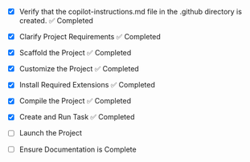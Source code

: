 <!-- Use this file to provide workspace-specific custom instructions to Copilot. For more details, visit https://code.visualstudio.com/docs/copilot/copilot-customization#_use-a-githubcopilotinstructionsmd-file -->
- [x] Verify that the copilot-instructions.md file in the .github directory is created. ✅ Completed

- [x] Clarify Project Requirements ✅ Completed
	<!-- Projet: Plateforme web et mobile de gestion des ramassages d'ordures pour ETE. Stack: Python/Django REST API backend, React/Next.js frontend, React Native mobile. Base de données PostgreSQL/SQLite. -->

- [x] Scaffold the Project ✅ Completed
	<!-- 
	Structure créée: backend/ (Django + DRF), frontend/ (React), mobile/ (React Native), docs/
	Applications Django créées: accounts, clients, agents, collectes, paiements, notifications
	Configuration Django: settings.py mis à jour avec DRF, CORS, JWT, etc.
	Modèles créés: CustomUser, Client, Contrat, Agent, Vehicule, Equipe, ZoneCollecte
	-->

- [x] Customize the Project ✅ Completed
	<!--
	Modèles adaptés selon le cahier des charges:
	- Types d'utilisateurs: admin, agents (ramassage/collecte/prospection/supervision), clients, visiteurs
	- QR Codes pour validation des passages et paiements
	- Système de géolocalisation obligatoire pour agents
	- Gestion des bacs/poubelles multiples par client
	- Système de facturation automatique basé sur quantité
	- Paiements multiples: espèces, mobile money, MyPayBF, etc.
	- Règles de gestion: inactivité 3 mois, validation 48h, etc.
	- Demandes de prospection pour visiteurs
	- Sessions agents avec géolocalisation
	-->

- [x] Install Required Extensions ✅ Completed
	<!-- Aucune extension VS Code spécifique requise pour ce projet Django. -->

- [x] Compile the Project ✅ Completed
	<!--
	Dépendances installées: Django, DRF, JWT, QRCode, MySQL, etc.
	Migrations créées et appliquées avec succès
	Modèle CustomUser configuré comme AUTH_USER_MODEL
	Base de données SQLite créée et fonctionnelle
	Superutilisateur créé: admin@ete.com
	Serveur de développement démarré sur http://127.0.0.1:8000/
	-->

- [x] Create and Run Task ✅ Completed
	<!--
	API REST complète créée avec ViewSets et Serializers pour:
	- Accounts: Gestion utilisateurs, sessions agents, QR codes
	- Clients: CRUD clients, contrats, zones, bacs, demandes prospection
	- Agents: Gestion agents, véhicules, équipes, performances
	- URLs configurées avec routeurs DRF
	- Permissions et filtres selon cahier des charges
	-->

- [ ] Launch the Project
	<!--
	Verify that all previous steps have been completed.
	Prompt user for debug mode, launch only if confirmed.
	 -->

- [ ] Ensure Documentation is Complete
	<!--
	Verify that all previous steps have been completed.
	Verify that README.md and the copilot-instructions.md file in the .github directory exists and contains current project information.
	Clean up the copilot-instructions.md file in the .github directory by removing all HTML comments.
	 -->